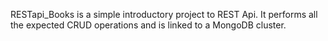 RESTapi_Books is a simple introductory project to REST Api.
It performs all the expected CRUD operations and is linked to a MongoDB cluster.
